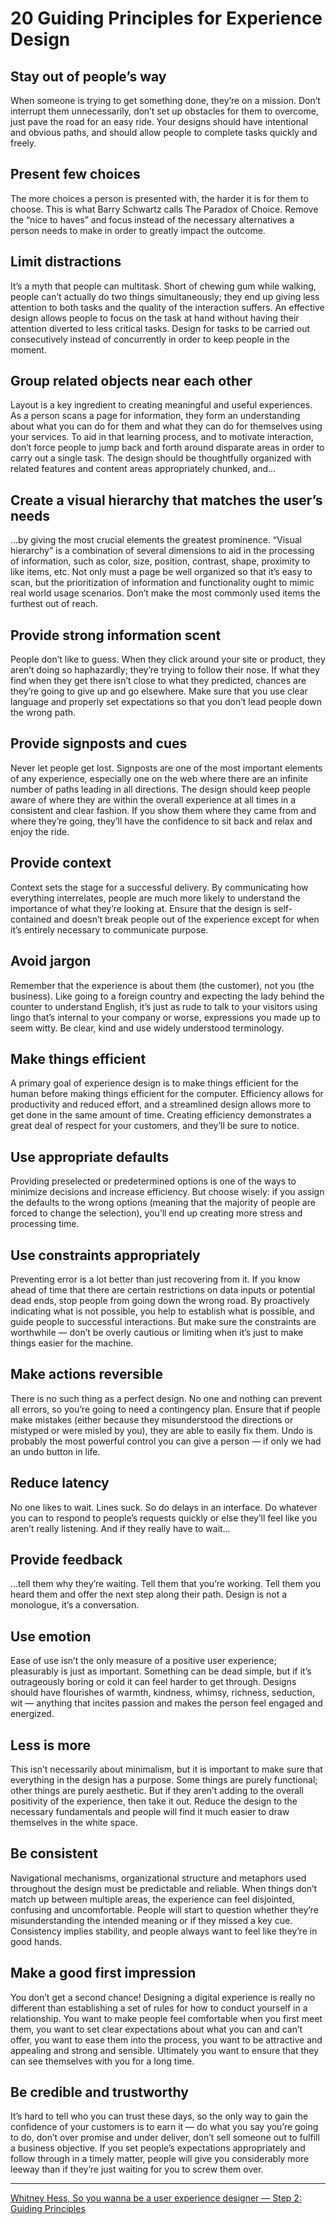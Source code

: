 # 20 Guiding Principles for Experience Design

## Stay out of people’s way

When someone is trying to get something done, they’re on a mission. Don’t interrupt them unnecessarily, don’t set up obstacles for them to overcome, just pave the road for an easy ride. Your designs should have intentional and obvious paths, and should allow people to complete tasks quickly and freely.

## Present few choices

The more choices a person is presented with, the harder it is for them to choose. This is what Barry Schwartz calls The Paradox of Choice. Remove the “nice to haves” and focus instead of the necessary alternatives a person needs to make in order to greatly impact the outcome.

## Limit distractions

It’s a myth that people can multitask. Short of chewing gum while walking, people can’t actually do two things simultaneously; they end up giving less attention to both tasks and the quality of the interaction suffers. An effective design allows people to focus on the task at hand without having their attention diverted to less critical tasks. Design for tasks to be carried out consecutively instead of concurrently in order to keep people in the moment.

## Group related objects near each other

Layout is a key ingredient to creating meaningful and useful experiences. As a person scans a page for information, they form an understanding about what you can do for them and what they can do for themselves using your services. To aid in that learning process, and to motivate interaction, don’t force people to jump back and forth around disparate areas in order to carry out a single task. The design should be thoughtfully organized with related features and content areas appropriately chunked, and…

## Create a visual hierarchy that matches the user’s needs

…by giving the most crucial elements the greatest prominence. “Visual hierarchy” is a combination of several dimensions to aid in the processing of information, such as color, size, position, contrast, shape, proximity to like items, etc. Not only must a page be well organized so that it’s easy to scan, but the prioritization of information and functionality ought to mimic real world usage scenarios. Don’t make the most commonly used items the furthest out of reach.

## Provide strong information scent

People don’t like to guess. When they click around your site or product, they aren’t doing so haphazardly; they’re trying to follow their nose. If what they find when they get there isn’t close to what they predicted, chances are they’re going to give up and go elsewhere. Make sure that you use clear language and properly set expectations so that you don’t lead people down the wrong path.

## Provide signposts and cues

Never let people get lost. Signposts are one of the most important elements of any experience, especially one on the web where there are an infinite number of paths leading in all directions. The design should keep people aware of where they are within the overall experience at all times in a consistent and clear fashion. If you show them where they came from and where they’re going, they’ll have the confidence to sit back and relax and enjoy the ride.

## Provide context

Context sets the stage for a successful delivery. By communicating how everything interrelates, people are much more likely to understand the importance of what they’re looking at. Ensure that the design is self-contained and doesn’t break people out of the experience except for when it’s entirely necessary to communicate purpose.

## Avoid jargon

Remember that the experience is about them (the customer), not you (the business). Like going to a foreign country and expecting the lady behind the counter to understand English, it’s just as rude to talk to your visitors using lingo that’s internal to your company or worse, expressions you made up to seem witty. Be clear, kind and use widely understood terminology.

## Make things efficient

A primary goal of experience design is to make things efficient for the human before making things efficient for the computer. Efficiency allows for productivity and reduced effort, and a streamlined design allows more to get done in the same amount of time. Creating efficiency demonstrates a great deal of respect for your customers, and they’ll be sure to notice.

## Use appropriate defaults

Providing preselected or predetermined options is one of the ways to minimize decisions and increase efficiency. But choose wisely: if you assign the defaults to the wrong options (meaning that the majority of people are forced to change the selection), you’ll end up creating more stress and processing time.

## Use constraints appropriately

Preventing error is a lot better than just recovering from it. If you know ahead of time that there are certain restrictions on data inputs or potential dead ends, stop people from going down the wrong road. By proactively indicating what is not possible, you help to establish what is possible, and guide people to successful interactions. But make sure the constraints are worthwhile — don’t be overly cautious or limiting when it’s just to make things easier for the machine.

## Make actions reversible

There is no such thing as a perfect design. No one and nothing can prevent all errors, so you’re going to need a contingency plan. Ensure that if people make mistakes (either because they misunderstood the directions or mistyped or were misled by you), they are able to easily fix them. Undo is probably the most powerful control you can give a person — if only we had an undo button in life.

## Reduce latency

No one likes to wait. Lines suck. So do delays in an interface. Do whatever you can to respond to people’s requests quickly or else they’ll feel like you aren’t really listening. And if they really have to wait…

## Provide feedback

…tell them why they’re waiting. Tell them that you’re working. Tell them you heard them and offer the next step along their path. Design is not a monologue, it’s a conversation.

## Use emotion

Ease of use isn’t the only measure of a positive user experience; pleasurably is just as important. Something can be dead simple, but if it’s outrageously boring or cold it can feel harder to get through. Designs should have flourishes of warmth, kindness, whimsy, richness, seduction, wit — anything that incites passion and makes the person feel engaged and energized.

## Less is more

This isn’t necessarily about minimalism, but it is important to make sure that everything in the design has a purpose. Some things are purely functional; other things are purely aesthetic. But if they aren’t adding to the overall positivity of the experience, then take it out. Reduce the design to the necessary fundamentals and people will find it much easier to draw themselves in the white space.

## Be consistent

Navigational mechanisms, organizational structure and metaphors used throughout the design must be predictable and reliable. When things don’t match up between multiple areas, the experience can feel disjointed, confusing and uncomfortable. People will start to question whether they’re misunderstanding the intended meaning or if they missed a key cue. Consistency implies stability, and people always want to feel like they’re in good hands.

## Make a good first impression

You don’t get a second chance! Designing a digital experience is really no different than establishing a set of rules for how to conduct yourself in a relationship. You want to make people feel comfortable when you first meet them, you want to set clear expectations about what you can and can’t offer, you want to ease them into the process, you want to be attractive and appealing and strong and sensible. Ultimately you want to ensure that they can see themselves with you for a long time.

## Be credible and trustworthy

It’s hard to tell who you can trust these days, so the only way to gain the confidence of your customers is to earn it — do what you say you’re going to do, don’t over promise and under deliver, don’t sell someone out to fulfill a business objective. If you set people’s expectations appropriately and follow through in a timely matter, people will give you considerably more leeway than if they’re just waiting for you to screw them over.

---

[Whitney Hess, So you wanna be a user experience designer — Step 2: Guiding Principles](https://whitneyhess.com/blog/2009/11/23/so-you-wanna-be-a-user-experience-designer-step-2-guiding-principles/)
